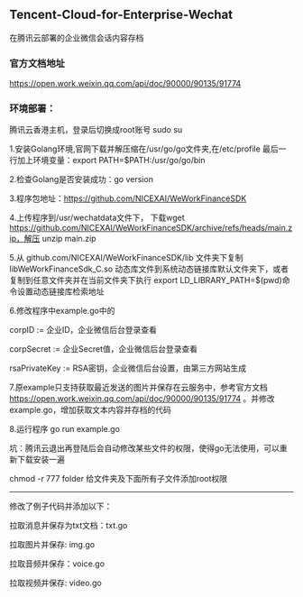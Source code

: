 ## Tencent-Cloud-for-Enterprise-Wechat
在腾讯云部署的企业微信会话内容存档

### 官方文档地址
https://open.work.weixin.qq.com/api/doc/90000/90135/91774

### 环境部署：
腾讯云香港主机，登录后切换成root账号 sudo su

1.安装Golang环境,官网下载并解压缩在/usr/go/go文件夹,在/etc/profile 最后一行加上环境变量：export PATH=$PATH:/usr/go/go/bin

2.检查Golang是否安装成功：go version

3.程序包地址：https://github.com/NICEXAI/WeWorkFinanceSDK

4.上传程序到/usr/wechatdata文件下， 下载wget https://github.com/NICEXAI/WeWorkFinanceSDK/archive/refs/heads/main.zip，解压 unzip main.zip

5.从 github.com/NICEXAI/WeWorkFinanceSDK/lib 文件夹下复制 libWeWorkFinanceSdk_C.so 动态库文件到系统动态链接库默认文件夹下，或者复制到任意文件夹并在当前文件夹下执行 export LD_LIBRARY_PATH=$(pwd)命令设置动态链接库检索地址

6.修改程序中example.go中的	

corpID := 企业ID，企业微信后台登录查看

corpSecret := 企业Secret值，企业微信后台登录查看

rsaPrivateKey := RSA密钥，企业微信后台设置，由第三方网站生成

7.原example只支持获取最近发送的图片并保存在云服务中，参考官方文档 https://open.work.weixin.qq.com/api/doc/90000/90135/91774 。并修改example.go，增加获取文本内容并存档的代码

8.运行程序 go run example.go

坑：腾讯云退出再登陆后会自动修改某些文件的权限，使得go无法使用，可以重新下载安装一遍

chmod -r 777 folder   给文件夹及下面所有子文件添加root权限

----------------------------------------------------------------------

修改了例子代码并添加以下：

拉取消息并保存为txt文档：txt.go

拉取图片并保存: img.go

拉取音频并保存：voice.go

拉取视频并保存: video.go
